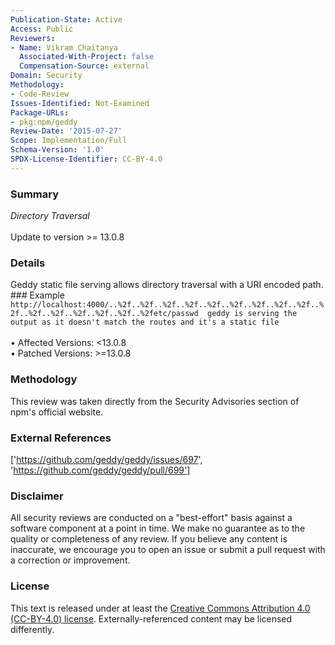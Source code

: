 ```yaml
---
Publication-State: Active
Access: Public
Reviewers:
- Name: Vikram Chaitanya
  Associated-With-Project: false
  Compensation-Source: external
Domain: Security
Methodology:
- Code-Review
Issues-Identified: Not-Examined
Package-URLs:
- pkg:npm/geddy
Review-Date: '2015-07-27'
Scope: Implementation/Full
Schema-Version: '1.0'
SPDX-License-Identifier: CC-BY-4.0
---
```

### Summary
*Directory Traversal*<br><br>Update to version >= 13.0.8
### Details
Geddy static file serving allows directory traversal with a URI encoded path.  ### Example ``` http://localhost:4000/..%2f..%2f..%2f..%2f..%2f..%2f..%2f..%2f..%2f..%2f..%2f..%2f..%2f..%2f..%2f..%2fetc/passwd  geddy is serving the output as it doesn't match the routes and it's a static file ```
<br><br>• Affected Versions: <13.0.8
<br>• Patched Versions: >=13.0.8
### Methodology
This review was taken directly from the Security Advisories section of npm's official website.
### External References
['https://github.com/geddy/geddy/issues/697', 'https://github.com/geddy/geddy/pull/699']
### Disclaimer
All security reviews are conducted on a "best-effort" basis against a software component at a point in time. We make no guarantee as to the quality or completeness of any review. If you believe any content is inaccurate, we encourage you to open an issue or submit a pull request with a correction or improvement.
### License
This text is released under at least the [Creative Commons Attribution 4.0 (CC-BY-4.0) license](https://creativecommons.org/licenses/by/4.0/legalcode.txt). Externally-referenced content may be licensed differently.

